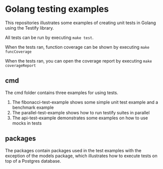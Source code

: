 # Golang testing examples

This repositories illustrates some examples of creating unit tests in Golang using the Testify library.

All tests can be run by executing `make test`. 

When the tests ran, function coverage can be shown by executing `make funcCoverage`

When the tests ran, you can open the coverage report by executing `make coverageReport`

## cmd

The cmd folder contains three examples for using tests.
1. The fibonacci-test-example shows some simple unit test example and a benchmark example
2. The parallel-test-example shows how to run testify suites in parallel
3. The api-test-example demonstrates some examples on how to use mocks in tests

## packages

The packages contain packages used in the test examples with the exception of the models package, which illustrates how to execute tests on top of a Postgres database.